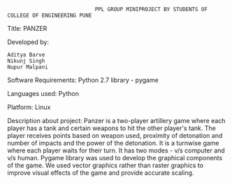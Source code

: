                                 PPL GROUP MINIPROJECT BY STUDENTS OF COLLEGE OF ENGINEERING PUNE

Title: PANZER

Developed by:

	Aditya Barve
	Nikunj Singh
	Nupur Malpani


Software Requirements:
	Python 2.7
	library - pygame
				
Languages used:
	Python

Platform:
	Linux

Description about project:
	Panzer is a two-player artillery game where each player has a tank and certain weapons to hit the other player's tank.
	The player receives points based on weapon used, proximity of detonation and number of impacts and the power of the detonation.
	It is a turnwise game where each player waits for their turn.
	It has two modes -  v/s computer and v/s human.
	Pygame library was used to develop the graphical components of the game.
	We used vector graphics rather than raster graphics to improve visual effects of the game and provide accurate scaling.

